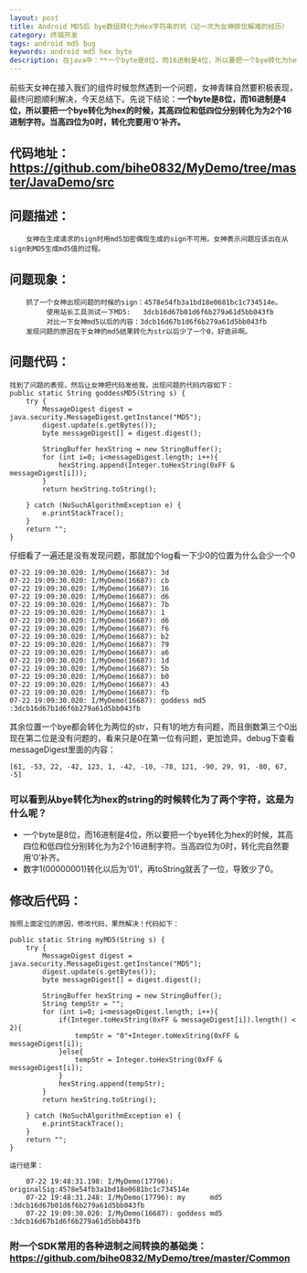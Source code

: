 ```yaml
---
layout: post
title: Android MD5后 bye数组转化为Hex字符串的坑（记一次为女神排忧解难的经历）
category: 终端开发
tags: android md5 bug
keywords: android md5 hex byte
description: 在java中：**一个byte是8位，而16进制是4位，所以要把一个bye转化为hex的时候，其高四位和低四位分别转化为为2个16进制字符。当高四位为0时，转化完要用‘0’补齐。**
---
```


前些天女神在接入我们的组件时候忽然遇到一个问题，女神青睐自然要积极表现，最终问题顺利解决，今天总结下。先说下结论：**一个byte是8位，而16进制是4位，所以要把一个bye转化为hex的时候，其高四位和低四位分别转化为为2个16进制字符。当高四位为0时，转化完要用‘0’补齐。**

## 代码地址：<https://github.com/bihe0832/MyDemo/tree/master/JavaDemo/src>

## 问题描述：

        女神在生成请求的sign时用md5加密偶现生成的sign不可用。女神表示问题应该出在从sign到MD5生成md5值的过程。
    

<!--more-->

## 问题现象：

        抓了一个女神出现问题的时候的sign：4578e54fb3a1bd18e0681bc1c734514e。
             使用站长工具测试一下MD5:   3dcb16d67b01d6f6b279a61d5bb043fb
             对比一下女神md5以后的内容：3dcb16d67b1d6f6b279a61d5bb043fb
        发现问题的原因在于女神的md5结果转化为str以后少了一个0，好诡异啊。
    

## 问题代码：

    找到了问题的表现，然后让女神把代码发给我，出现问题的代码内容如下：
    public static String goddessMD5(String s) {
        try {
            MessageDigest digest = java.security.MessageDigest.getInstance("MD5");
            digest.update(s.getBytes());
            byte messageDigest[] = digest.digest();
    
            StringBuffer hexString = new StringBuffer();
            for (int i=0; i<messageDigest.length; i++){
                hexString.append(Integer.toHexString(0xFF & messageDigest[i]));
            }
            return hexString.toString();
    
        } catch (NoSuchAlgorithmException e) {
            e.printStackTrace();
        }
        return "";
    }
    

仔细看了一遍还是没有发现问题，那就加个log看一下少0的位置为什么会少一个0

    07-22 19:09:30.020: I/MyDemo(16687): 3d
    07-22 19:09:30.020: I/MyDemo(16687): cb
    07-22 19:09:30.020: I/MyDemo(16687): 16
    07-22 19:09:30.020: I/MyDemo(16687): d6
    07-22 19:09:30.020: I/MyDemo(16687): 7b
    07-22 19:09:30.020: I/MyDemo(16687): 1
    07-22 19:09:30.020: I/MyDemo(16687): d6
    07-22 19:09:30.020: I/MyDemo(16687): f6
    07-22 19:09:30.020: I/MyDemo(16687): b2
    07-22 19:09:30.020: I/MyDemo(16687): 79
    07-22 19:09:30.020: I/MyDemo(16687): a6
    07-22 19:09:30.020: I/MyDemo(16687): 1d
    07-22 19:09:30.020: I/MyDemo(16687): 5b
    07-22 19:09:30.020: I/MyDemo(16687): b0
    07-22 19:09:30.020: I/MyDemo(16687): 43
    07-22 19:09:30.020: I/MyDemo(16687): fb
    07-22 19:09:30.020: I/MyDemo(16687): goddess md5 :3dcb16d67b1d6f6b279a61d5bb043fb
    

其余位置一个bye都会转化为两位的str，只有1的地方有问题，而且倒数第三个0出现在第二位是没有问题的，看来只是0在第一位有问题，更加诡异。debug下查看messageDigest里面的内容：

    [61, -53, 22, -42, 123, 1, -42, -10, -78, 121, -90, 29, 91, -80, 67, -5]
    

### 可以看到从bye转化为hex的string的时候转化为了两个字符，这是为什么呢？

*   一个byte是8位，而16进制是4位，所以要把一个bye转化为hex的时候，其高四位和低四位分别转化为为2个16进制字符。当高四位为0时，转化完自然要用‘0’补齐。
*   数字1(00000001)转化以后为‘01’，再toString就丢了一位，导致少了0。

## 修改后代码：

    按照上面定位的原因，修改代码，果然解决！代码如下：
    
    public static String myMD5(String s) {
        try {
            MessageDigest digest = java.security.MessageDigest.getInstance("MD5");
            digest.update(s.getBytes());
            byte messageDigest[] = digest.digest();
    
            StringBuffer hexString = new StringBuffer();
            String tempStr = "";
            for (int i=0; i<messageDigest.length; i++){
                if(Integer.toHexString(0xFF & messageDigest[i]).length() < 2){
                    tempStr = "0"+Integer.toHexString(0xFF & messageDigest[i]);
                }else{
                    tempStr = Integer.toHexString(0xFF & messageDigest[i]);
                }
                hexString.append(tempStr);
            }
            return hexString.toString();
    
        } catch (NoSuchAlgorithmException e) {
            e.printStackTrace();
        }
        return "";
    }
    
    运行结果：
    
        07-22 19:48:31.198: I/MyDemo(17796): originalSig:4578e54fb3a1bd18e0681bc1c734514e
        07-22 19:48:31.248: I/MyDemo(17796): my      md5 :3dcb16d67b01d6f6b279a61d5bb043fb
        07-22 19:09:30.020: I/MyDemo(16687): goddess md5 :3dcb16d67b1d6f6b279a61d5bb043fb

### 附一个SDK常用的各种进制之间转换的基础类：<https://github.com/bihe0832/MyDemo/tree/master/Common>
